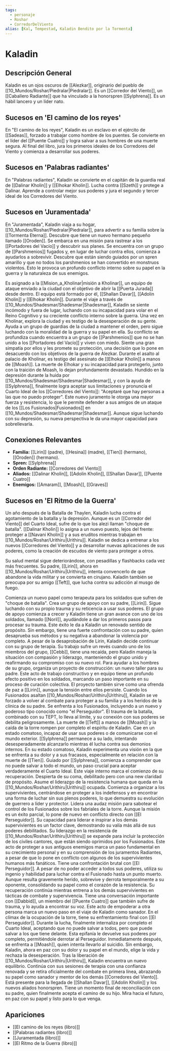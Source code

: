 ```yaml
---
tags:
  - personaje
  - Roshar
  - CorredorDelViento
alias: [Kal, Tempestad, Kaladin Bendito por la Tormenta]
---
```


# Kaladin

## Descripción General
Kaladin es un ojos oscuros de [[Alezkar]], originario del pueblo de [[10_Mundos/Roshar/Piedralar|Piedralar]]. Es un [[Corredor del Viento]], un [[Caballero Radiante]] que ha vinculado a la honorspren [[Sylphrena]]. Es un hábil lancero y un líder nato.

## Sucesos en 'El camino de los reyes'
En "El camino de los reyes", Kaladin es un esclavo en el ejército de [[Sadeas]], forzado a trabajar como hombre de los puentes. Se convierte en el líder del [[Puente Cuatro]] y logra salvar a sus hombres de una muerte segura. Al final del libro, jura los primeros ideales de los Corredores del Viento y comienza a desarrollar sus poderes.

## Sucesos en 'Palabras radiantes'
En "Palabras radiantes", Kaladin se convierte en el capitán de la guardia real de [[Dalinar Kholin]] y [[Elhokar Kholin]]. Lucha contra [[Szeth]] y protege a Dalinar. Aprende a controlar mejor sus poderes y jura el segundo y tercer ideal de los Corredores del Viento.

## Sucesos en 'Juramentada'
En "Juramentada", Kaladin viaja a su hogar, [[10_Mundos/Roshar/Piedralar|Piedralar]], para advertir a su familia sobre la [[Tormenta Eterna]]. Descubre que tiene un nuevo hermano pequeño llamado [[Oroden]]. Se embarca en una misión para rastrear a los [[Portadores del Vacío]] y descubrir sus planes. Se encuentra con un grupo de [[Parshmenios]] fugados y, en lugar de luchar contra ellos, comienza a ayudarlos a sobrevivir. Descubre que están siendo guiados por un spren amarillo y que no todos los parshmenios se han convertido en monstruos violentos. Esto le provoca un profundo conflicto interno sobre su papel en la guerra y la naturaleza de sus enemigos.

Es asignado a la [[Mision_a_Kholinar|misión a Kholinar]], un equipo de ataque enviado a la ciudad con el objetivo de abrir la [[Puerta Jurada]] desde dentro. El equipo está formado por él, [[Shallan Davar]], [[Adolin Kholin]] y [[Elhokar Kholin]]. Durante el viaje a través de [[10_Mundos/Shadesmar/Shadesmar|Shadesmar]], Kaladin se siente incómodo y fuera de lugar, luchando con su incapacidad para volar en el Reino Cognitivo y su creciente conflicto interno sobre la guerra. Una vez en Kholinar, explora la ciudad y es testigo de la desesperación de su gente. Ayuda a un grupo de guardias de la ciudad a mantener el orden, pero sigue luchando con la moralidad de la guerra y su papel en ella. Su conflicto se profundiza cuando encuentra a un grupo de [[Parshmenios]] que no se han unido a los [[Portadores del Vacío]] y viven con miedo. Siente una gran simpatía por ellos y les promete su protección, una decisión que lo pone en desacuerdo con los objetivos de la guerra de Alezkar. Durante el asalto al palacio de Kholinar, es testigo del asesinato de [[Elhokar Kholin]] a manos de [[Moash]]. La muerte de Elhokar y su incapacidad para protegerlo, junto con la traición de Moash, lo dejan profundamente devastado. Hundido en la depresión durante la huida por [[10_Mundos/Shadesmar/Shadesmar|Shadesmar]], y con la ayuda de [[Sylphrena]], finalmente logra aceptar sus limitaciones y pronuncia el Cuarto Ideal de los [[Corredores del Viento]]: "Aceptaré que hay personas a las que no puedo proteger". Este nuevo juramento le otorga una mayor fuerza y resistencia, lo que le permite defender a sus amigos de un ataque de los [[Los Fusionados|Fusionados]] en [[10_Mundos/Shadesmar/Shadesmar|Shadesmar]]. Aunque sigue luchando con su depresión, su nueva perspectiva le da una mayor capacidad para sobrellevarla.

## Conexiones Relevantes
* **Familia:** [[Lirin]] (padre), [[Hesina]] (madre), [[Tien]] (hermano), [[Oroden]] (hermano).
* **Spren:** [[Sylphrena]]
* **Orden Radiante:** [[Corredores del Viento]]
* **Aliados:** [[Dalinar Kholin]], [[Adolin Kholin]], [[Shallan Davar]], [[Puente Cuatro]]
* **Enemigos:** [[Amaram]], [[Moash]], [[Graves]]

## Sucesos en 'El Ritmo de la Guerra'
Un año después de la Batalla de Thaylen, Kaladin lucha contra el agotamiento de la batalla y la depresión. Aunque es un [[Corredor del Viento]] del Cuarto Ideal, sufre de lo que los alezi llaman "choque de batalla". [[Dalinar Kholin]] lo asigna a un nuevo puesto, lejos del frente: proteger a [[Navani Kholin]] y a sus eruditos mientras trabajan en [[10_Mundos/Roshar/Urithiru|Urithiru]]. Kaladin se dedica a entrenar a los nuevos [[Corredores del Viento]] y a desarrollar nuevas aplicaciones de sus poderes, como la creación de escudos de viento para proteger a otros.

Su salud mental sigue deteriorándose, con pesadillas y flashbacks cada vez más frecuentes. Su padre, [[Lirin]], ahora en [[10_Mundos/Roshar/Urithiru|Urithiru]], intenta convencerlo de que abandone la vida militar y se convierta en cirujano. Kaladin también se preocupa por su amigo [[Teft]], que lucha contra su adicción al musgo de fuego.

Comienza un nuevo papel como terapeuta para los soldados que sufren de "choque de batalla". Crea un grupo de apoyo con su padre, [[Lirin]]. Sigue luchando con su propio trauma y su reticencia a usar sus poderes. El grupo de apoyo comienza a crecer y Kaladin tiene un gran avance con uno de los soldados, llamado [[Noril]], ayudándole a dar los primeros pasos para procesar su trauma. Este éxito le da a Kaladin un renovado sentido de propósito. Sin embargo, tiene una fuerte confrontación con su padre, quien desaprueba sus métodos y su negativa a abandonar la violencia por completo. A pesar de la desaprobación de Lirin, Kaladin decide continuar con su grupo de terapia. Su trabajo sufre un revés cuando uno de los miembros del grupo, [[Cebb]], tiene una recaída, pero Kaladin maneja la situación con compasión y liderazgo, manteniendo el grupo unido y reafirmando su compromiso con su nuevo rol. Para ayudar a los hombres de su grupo, organiza un proyecto de construcción: un nuevo taller para su padre. Este acto de trabajo constructivo y en equipo tiene un profundo efecto positivo en los soldados, marcando un paso importante en su proceso de curación colectiva. El proyecto también sirve como una ofrenda de paz a [[Lirin]], aunque la tensión entre ellos persiste. Cuando los Fusionados asaltan [[10_Mundos/Roshar/Urithiru|Urithiru]], Kaladin se ve forzado a volver al combate para proteger a su familia y a los heridos de la clínica de su padre. Se enfrenta a los Fusionados, incluyendo a un nuevo y poderoso tipo conocido como "el Perseguidor". El trauma de la batalla, combinado con su TEPT, lo lleva al límite, y su conexión con sus poderes se debilita peligrosamente. La muerte de [[Teft]] a manos de [[Moash]] y la caída de la torre rompen por completo el espíritu de Kaladin. Cae en un estado comatoso, incapaz de usar sus poderes o de comunicarse con el mundo exterior. [[Sylphrena]] permanece a su lado, intentando desesperadamente alcanzarlo mientras él lucha contra sus demonios internos. En su estado comatoso, Kaladin experimenta una visión en la que se enfrenta a su dolor y a sus fracasos, especialmente en relación con la muerte de [[Tien]]. Guiado por [[Sylphrena]], comienza a comprender que no puede salvar a todo el mundo, un paso crucial para aceptar verdaderamente el Cuarto Ideal. Este viaje interno marca el comienzo de su recuperación. Despierta de su coma, debilitado pero con una new claridad de propósito. Asume el liderazgo de la resistencia humana que queda en la [[10_Mundos/Roshar/Urithiru|Urithiru]] ocupada. Comienza a organizar a los supervivientes, centrándose en proteger a los indefensos y en encontrar una forma de luchar sin sus plenos poderes, lo que demuestra su evolución de guerrero a líder y protector. Lidera una audaz misión para sabotear el control de los Fusionados sobre los fabriales de la torre. Aunque la misión es un éxito parcial, lo pone de nuevo en conflicto directo con [[El Perseguidor]]. Su capacidad para liderar e inspirar a los demás supervivientes es un factor clave, demostrando su valía más allá de sus poderes debilitados. Su liderazgo en la resistencia de [[10_Mundos/Roshar/Urithiru|Urithiru]] se expande para incluir la protección de los civiles cantores, que están siendo oprimidos por los Fusionados. Este acto de proteger a sus antiguos enemigos marca un paso fundamental en su crecimiento personal y en su comprensión de los juramentos Radiantes, a pesar de que lo pone en conflicto con algunos de los supervivientes humanos más fanáticos. Tiene una confrontación brutal con [[El Perseguidor]]. A pesar de no poder acceder a todos sus poderes, utiliza su ingenio y habilidad para luchar contra el Fusionado hasta un punto muerto. Aunque resulta gravemente herido, sobrevive y derrota temporalmente a su oponente, consolidando su papel como el corazón de la resistencia. Su recuperación continúa mientras entrena a los demás supervivientes en tácticas de combate y supervivencia. Tiene una conversación importante con [[Dabbid]], un miembro del [[Puente Cuatro]] que también sufre de trauma, y lo ayuda a encontrar su voz. Este acto de empoderar a otra persona marca un nuevo paso en el viaje de Kaladin como sanador. En el clímax de la ocupación de la torre, tiene su enfrentamiento final con [[El Perseguidor]]. Durante la lucha, finalmente internaliza por completo el Cuarto Ideal, aceptando que no puede salvar a todos, pero que puede salvar a los que tiene delante. Esta epifanía le devuelve sus poderes por completo, permitiéndole derrotar al Perseguidor. Inmediatamente después, se enfrenta a [[Moash]], quien intenta llevarlo al suicidio. Sin embargo, Kaladin, ahora en paz con su dolor y su papel en el mundo, elige la vida y rechaza la desesperación. Tras la liberación de [[10_Mundos/Roshar/Urithiru|Urithiru]], Kaladin encuentra un nuevo equilibrio. Continúa con sus sesiones de terapia con una confianza renovada y se retira oficialmente del combate en primera línea, abrazando su papel como sanador y mentor de los demás [[Corredores del Viento]]. Está presente para la llegada de [[Shallan Davar]], [[Adolin Kholin]] y los nuevos aliados honorspren. Tiene un momento final de reconciliación con su padre, quien finalmente acepta el camino de su hijo. Mira hacia el futuro, en paz con su papel y listo para lo que venga.

## Apariciones
* [[El camino de los reyes (libro)]]
* [[Palabras radiantes (libro)]]
* [[Juramentada (libro)]]
* [[El Ritmo de la Guerra (libro)]]
